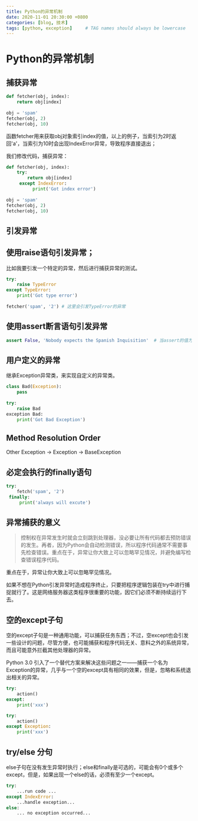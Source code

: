 ```yaml
---
title: Python的异常机制
date: 2020-11-01 20:30:00 +0800
categories: [blog, 技术]
tags: [python, exception]     # TAG names should always be lowercase
---
```


# Python的异常机制

## 捕获异常

```python
def fetcher(obj, index):
    return obj[index]
  
obj = 'spam'
fetcher(obj, 2)
fetcher(obj, 10)
```

函数fetcher用来获取obj对象索引index的值，以上的例子，当索引为2时返回'a'，当索引为10时会出现IndexError异常，导致程序直接退出；

我们修改代码，捕获异常：

```python
def fetcher(obj, index):
    try:
        return obj[index]
     except IndexError: 
          print('Got index error')
  
obj = 'spam'
fetcher(obj, 2)
fetcher(obj, 10)
```

## 引发异常

## 使用raise语句引发异常；

比如我要引发一个特定的异常，然后进行捕获异常的测试。

```python
try:
    raise TypeError
except TypeError:
    print('Got type error')
    
fetcher('spam', '2') # 这里会引发TypeError的异常
```



## 使用assert断言语句引发异常

```python
assert False, 'Nobody expects the Spanish Inquisition'  # 当assert的值为负的时候，会触发后面的异常
```



## 用户定义的异常

继承Exception异常类，来实现自定义的异常类。


```python
class Bad(Exception):
    pass
    
try:
    raise Bad
exception Bad:
    print('Got Bad Exception')
```

##  Method Resolution Order

Other Exception -> Exception -> BaseException

## 必定会执行的finally语句

```python
try:
    fetch('spam', '2')
 finally:
     print('always will excute')
```

## 异常捕获的意义

> 控制权在异常发生时就会立刻跳到处理器，没必要让所有代码都去预防错误的发生。再者，因为Python会自动检测错误，所以程序代码通常不需要事先检查错误。重点在于，异常让你大致上可以忽略罕见情况，并避免编写检查错误程序代码。

重点在于，异常让你大致上可以忽略罕见情况。

如果不想在Python引发异常时造成程序终止，只要把程序逻辑包装在try中进行捕捉就行了。这是网络服务器这类程序很重要的功能，因它们必须不断持续运行下去。

## 空的except子句

空的except子句是一种通用功能，可以捕获任务东西；不过，空except也会引发一些设计的问题，尽管方便，也可能捕获和程序代码无关、意料之外的系统异常，而且可能意外拦截其他处理器的异常。

Python 3.0 引入了一个替代方案来解决这些问题之一——捕获一个名为Exception的异常，几乎与一个空的except具有相同的效果，但是，忽略和系统退出相关的异常。

```python
try:
    action()
except:
    print('xxx')

try:
    action()
except Exception:
    print('xxx')
```



## try/else 分句

else子句在没有发生异常时执行；else和finally是可选的，可能会有0个或多个except，但是，如果出现一个else的话，必须有至少一个except。

```python
try:
    ...run code ...
except IndexError:
    ...handle exception...
else:
    ... no exception occurred...
```

